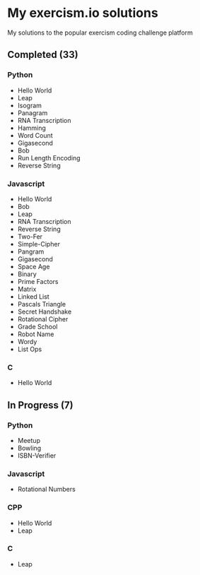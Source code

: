 # My exercism.io solutions
My solutions to the popular exercism coding challenge platform

## Completed (33)
### Python
* Hello World
* Leap
* Isogram
* Panagram
* RNA Transcription
* Hamming
* Word Count
* Gigasecond
* Bob
* Run Length Encoding
* Reverse String

### Javascript
* Hello World
* Bob
* Leap
* RNA Transcription
* Reverse String
* Two-Fer
* Simple-Cipher
* Pangram
* Gigasecond
* Space Age
* Binary
* Prime Factors
* Matrix
* Linked List
* Pascals Triangle
* Secret Handshake
* Rotational Cipher
* Grade School
* Robot Name
* Wordy
* List Ops

### C
* Hello World

## In Progress (7)
### Python
* Meetup
* Bowling
* ISBN-Verifier

### Javascript
* Rotational Numbers

### CPP
* Hello World
* Leap

### C
* Leap
